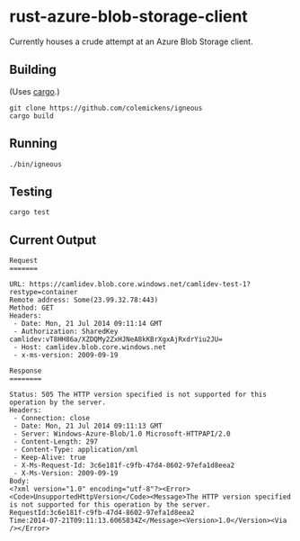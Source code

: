 # rust-azure-blob-storage-client

Currently houses a crude attempt at an Azure Blob Storage client.

## Building

(Uses [cargo](http://crates.io).)

```shell
git clone https://github.com/colemickens/igneous
cargo build
```

## Running

```shell
./bin/igneous
```

## Testing

```shell
cargo test
```

## Current Output

```
Request
=======

URL: https://camlidev.blob.core.windows.net/camlidev-test-1?restype=container
Remote address: Some(23.99.32.78:443)
Method: GET
Headers:
 - Date: Mon, 21 Jul 2014 09:11:14 GMT
 - Authorization: SharedKey camlidev:vT8HH86a/XZDQMy2ZxHJNeA8kKBrXgxAjRxdrYiu2JU=
 - Host: camlidev.blob.core.windows.net
 - x-ms-version: 2009-09-19

Response
========

Status: 505 The HTTP version specified is not supported for this operation by the server.
Headers:
 - Connection: close
 - Date: Mon, 21 Jul 2014 09:11:13 GMT
 - Server: Windows-Azure-Blob/1.0 Microsoft-HTTPAPI/2.0
 - Content-Length: 297
 - Content-Type: application/xml
 - Keep-Alive: true
 - X-Ms-Request-Id: 3c6e181f-c9fb-47d4-8602-97efa1d8eea2
 - X-Ms-Version: 2009-09-19
Body:
<?xml version="1.0" encoding="utf-8"?><Error><Code>UnsupportedHttpVersion</Code><Message>The HTTP version specified is not supported for this operation by the server.
RequestId:3c6e181f-c9fb-47d4-8602-97efa1d8eea2
Time:2014-07-21T09:11:13.6065834Z</Message><Version>1.0</Version><Via /></Error>
```